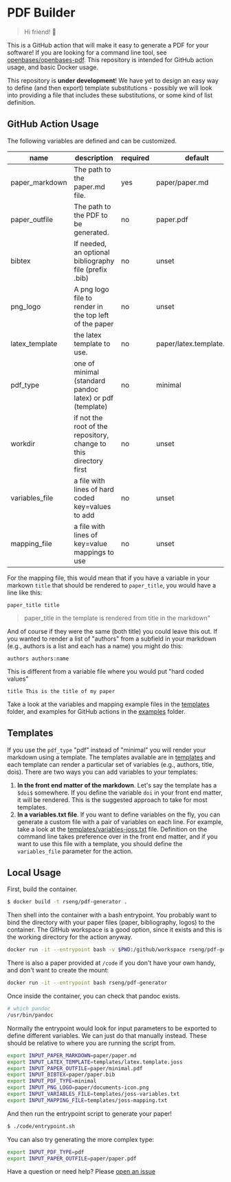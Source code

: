 # PDF Builder

> Hi friend! :wave:

This is a GitHub action that will make it easy to generate a PDF for your
software! If you are looking for a command line tool, see [openbases/openbases-pdf](https://github.com/openbases/openbases-pdf).
This repository is intended for GitHub action usage, and basic Docker usage.

This repository is **under development**! We have yet to design an easy way to
define (and then export) template substitutions - possibly we will look into
providing a file that includes these substitutions, or some kind of list 
definition.

## GitHub Action Usage

The following variables are defined and can be customized.

| name | description | required | default |
|------|-------------|----------|---------|
| paper_markdown | The path to the paper.md file. | yes | paper/paper.md |
| paper_outfile | The path to the PDF to be generated. | no | paper.pdf |
| bibtex | If needed, an optional bibliography file (prefix .bib) | no | unset |
| png_logo | A png logo file to render in the top left of the paper | no | unset |
| latex_template | the latex template to use. | no | paper/latex.template.joss |
| pdf_type | one of minimal (standard pandoc latex) or pdf (template) | no | minimal |
| workdir | if not the root of the repository, change to this directory first | no | unset |
| variables_file | a file with lines of hard coded key=values to add | no | unset | 
| mapping_file | a file with lines of key=value mappings to use | no | unset | 

For the mapping file, this would mean that if you have a variable in your markown `title`
that should be rendered to `paper_title`, you would have a line like this:

```
paper_title title
```
> paper_title in the template is rendered from title in the markdown"

And of course if they were the same (both title) you could leave this out.
If you wanted to render a list of "authors" from a subfield in your markdown (e.g.,
authors is a list and each has a name) you might do this:

```
authors authors:name
```

This is different from a variable file where you would put "hard coded values"

```
title This is the title of my paper
```

Take a look at the variables and mapping example files in the [templates](templates) folder,
and examples for GitHub actions in the [examples](examples) folder.

## Templates

If you use the `pdf_type` "pdf" instead of "minimal" you will render your markdown
using a template. The templates available are in [templates](templates) and each template
can render a particular set of variables (e.g., authors, title, dois). There are two
ways you can add variables to your templates:

 1. **In the front end matter of the markdown**. Let's say the template has a `$doi$` somewhere. If you define the variable `doi` in your front end matter, it will be rendered. This is the suggested approach to take for most templates.
 2. **In a variables.txt file**. If you want to define variables on the fly, you can generate a custom file with a pair of variables on each line. For example, take a look at the [templates/variables-joss.txt](templates/variables-joss.txt) file. Definition on the command line takes preference over in the front end matter, and if you want to use this file with a template, you should define the `variables_file` parameter for the action.


## Local Usage

First, build the container.

```bash
$ docker build -t rseng/pdf-generator .
```

Then shell into the container with a bash entrypoint. You probably want to bind the
directory with your paper files (paper, bibliography, logos) to the container.
The GitHub workspace is a good option, since it exists and this is the 
working directory for the action anyway.

```bash
docker run -it --entrypoint bash -v $PWD:/github/workspace rseng/pdf-generator
```

There is also a paper provided at `/code` if you don't have your own handy, and
don't want to create the mount:

```bash
docker run -it --entrypoint bash rseng/pdf-generator
```

Once inside the container, you can check that pandoc exists.

```bash
# which pandoc
/usr/bin/pandoc
```

Normally the entrypoint would look for input parameters to be exported
to define different variables. We can just do that manually instead. These
should be relative to where you are running the script from.

```bash
export INPUT_PAPER_MARKDOWN=paper/paper.md
export INPUT_LATEX_TEMPLATE=templates/latex.template.joss
export INPUT_PAPER_OUTFILE=paper/minimal.pdf
export INPUT_BIBTEX=paper/paper.bib
export INPUT_PDF_TYPE=minimal
export INPUT_PNG_LOGO=paper/documents-icon.png
export INPUT_VARIABLES_FILE=templates/joss-variables.txt
export INPUT_MAPPING_FILE=templates/joss-mapping.txt
```

And then run the entrypoint script to generate your paper!

```bash
$ ./code/entrypoint.sh
```

You can also try generating the more complex type:

```bash
export INPUT_PDF_TYPE=pdf
export INPUT_PAPER_OUTFILE=paper/paper.pdf
```

Have a question or need help? Please [open an issue](https://www.github.com/vsoch/pdf-generator/issues)
